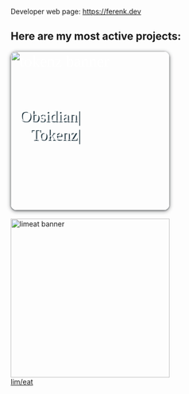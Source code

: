 Developer web page: https://ferenk.dev

## Here are my most active projects:

<a href="https://obsidian-tokenz.ferenk.dev">
    <div style="position: relative;  color: white; font-family: 'Maiden Orange', serif; font-weight: 400; font-style: normal; font-size: 32px;">
        <img alt="tokenz banner" src="https://repository-images.githubusercontent.com/844785786/29de228b-d64d-424f-bcd2-012c96a84182" width=320 style="border-radius: 12px; box-shadow: rgba(60, 64, 67, 0.7) 0px 1px 3px 0px, rgba(60, 64, 67, 0.35) 0px 2px 6px 2px;">
        <div style="position: absolute; top: 35%; left: 16px; text-align: right; text-shadow: .06em .06em 0 hsl(200 30% 20%);">Obsidian|<br>&nbsp; &nbsp;Tokenz|</div>
    </div>
</a>
<br>
<a href="https://limeat.ferenk.dev">
    <div class="app-container">
        <img alt="limeat banner" class="app-banner" src="https://github.com/ferenk/limeat/releases/download/web/apple_diet_1200x.png" width=320>
        <div class="app-title">lim/eat</div>
    </div>
</a>
